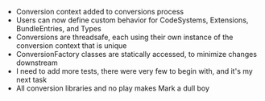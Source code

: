 * Conversion context added to conversions process
* Users can now define custom behavior for CodeSystems, Extensions, BundleEntries, and Types
* Conversions are threadsafe, each using their own instance of the conversion context that is unique
* ConversionFactory classes are statically accessed, to minimize changes downstream
* I need to add more tests, there were very few to begin with, and it's my next task
* All conversion libraries and no play makes Mark a dull boy
